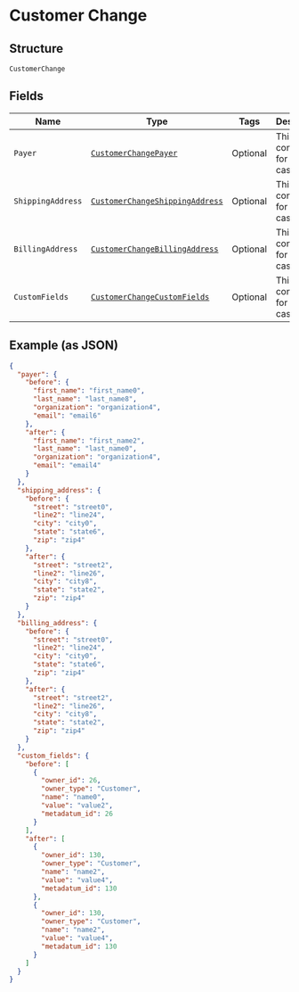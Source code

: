 
# Customer Change

## Structure

`CustomerChange`

## Fields

| Name | Type | Tags | Description | Getter | Setter |
|  --- | --- | --- | --- | --- | --- |
| `Payer` | [`CustomerChangePayer`](../../doc/models/containers/customer-change-payer.md) | Optional | This is a container for one-of cases. | CustomerChangePayer getPayer() | setPayer(CustomerChangePayer payer) |
| `ShippingAddress` | [`CustomerChangeShippingAddress`](../../doc/models/containers/customer-change-shipping-address.md) | Optional | This is a container for one-of cases. | CustomerChangeShippingAddress getShippingAddress() | setShippingAddress(CustomerChangeShippingAddress shippingAddress) |
| `BillingAddress` | [`CustomerChangeBillingAddress`](../../doc/models/containers/customer-change-billing-address.md) | Optional | This is a container for one-of cases. | CustomerChangeBillingAddress getBillingAddress() | setBillingAddress(CustomerChangeBillingAddress billingAddress) |
| `CustomFields` | [`CustomerChangeCustomFields`](../../doc/models/containers/customer-change-custom-fields.md) | Optional | This is a container for one-of cases. | CustomerChangeCustomFields getCustomFields() | setCustomFields(CustomerChangeCustomFields customFields) |

## Example (as JSON)

```json
{
  "payer": {
    "before": {
      "first_name": "first_name0",
      "last_name": "last_name8",
      "organization": "organization4",
      "email": "email6"
    },
    "after": {
      "first_name": "first_name2",
      "last_name": "last_name0",
      "organization": "organization4",
      "email": "email4"
    }
  },
  "shipping_address": {
    "before": {
      "street": "street0",
      "line2": "line24",
      "city": "city0",
      "state": "state6",
      "zip": "zip4"
    },
    "after": {
      "street": "street2",
      "line2": "line26",
      "city": "city8",
      "state": "state2",
      "zip": "zip4"
    }
  },
  "billing_address": {
    "before": {
      "street": "street0",
      "line2": "line24",
      "city": "city0",
      "state": "state6",
      "zip": "zip4"
    },
    "after": {
      "street": "street2",
      "line2": "line26",
      "city": "city8",
      "state": "state2",
      "zip": "zip4"
    }
  },
  "custom_fields": {
    "before": [
      {
        "owner_id": 26,
        "owner_type": "Customer",
        "name": "name0",
        "value": "value2",
        "metadatum_id": 26
      }
    ],
    "after": [
      {
        "owner_id": 130,
        "owner_type": "Customer",
        "name": "name2",
        "value": "value4",
        "metadatum_id": 130
      },
      {
        "owner_id": 130,
        "owner_type": "Customer",
        "name": "name2",
        "value": "value4",
        "metadatum_id": 130
      }
    ]
  }
}
```


